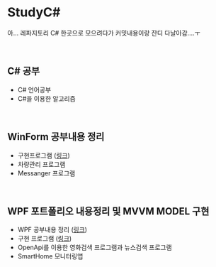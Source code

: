 # StudyC#
아... 레파지토리 C# 한곳으로 모으려다가 커밋내용이랑 잔디 다날아감....ㅜ

<br/>

## C# 공부
- C# 언어공부
- C#을 이용한 알고리즘 

<br/>

## WinForm 공부내용 정리
- 구현프로그램 ([링크](https://github.com/Eilison98/StudyCS/tree/main/StudyWinForm#mook_carinfo))
- 차량관리 프로그램
- Messanger 프로그램

<br/>

## WPF 포트폴리오 내용정리 및 MVVM MODEL 구현
- WPF 공부내용 정리 ([링크](https://github.com/Eilison98/StudyCS/tree/main/StudyWpf#studywpf))
- 구현 프로그램 ([링크](https://github.com/Eilison98/StudyCS/tree/main/StudyWpf/PortFolio#wpf-%ED%8F%AC%ED%8A%B8%ED%8F%B4%EB%A6%AC%EC%98%A4))
- OpenApi를 이용한 영화검색 프로그램과 뉴스검색 프로그램
- SmartHome 모니터링앱

<br/>

